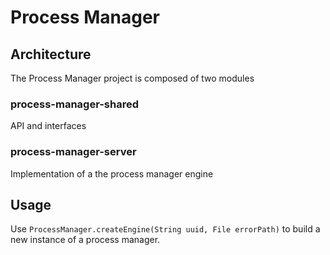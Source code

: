 Process Manager
==============================

## Architecture
The Process Manager project is composed of two modules

### process-manager-shared

API and interfaces

### process-manager-server

Implementation of a the process manager engine


## Usage

Use `ProcessManager.createEngine(String uuid, File errorPath)` to build a new instance of a process manager.



